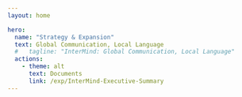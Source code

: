 ```yaml
---
layout: home

hero:
  name: "Strategy & Expansion"
  text: Global Communication, Local Language
  #   tagline: "InterMind: Global Communication, Local Language"
  actions:
    - theme: alt
      text: Documents
      link: /exp/InterMind-Executive-Summary
---
```


